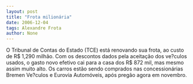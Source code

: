 ```yaml
---
layout: post
title: "Frota milionária"
date: 2006-12-04
tags: Alexandre Frota
author: None
---
```


O Tribunal de Contas do Estado (TCE) está renovando sua frota, ao custo de R$ 1,290 milhão. Com os descontos dados pela aceitação dos ve?culos usados, o gasto novo efetivo cai para a casa dos R$ 872 mil, mas mesmo assim muito alto. Os carros estão sendo comprados nas concessionárias Bremen Ve?culos e Eurovia Automóveis, após pregão agora em novembro. 